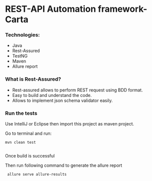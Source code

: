 
# REST-API Automation framework-Carta

### Technologies:
 - Java
 - Rest-Assured
 - TestNG
 - Maven
 - Allure report
 

### What is Rest-Assured?
  - Rest-assured allows to perform REST request using BDD format.
  - Easy to build and understand the code.
  - Allows to implement json schema validator easily.

  
### Run the tests

Use IntelliJ or Eclipse then import this project as maven project.

Go to terminal and run:

```
mvn clean test 


```
Once build is successful

Then run following command to generate the allure report

```
 allure serve allure-results 

```
